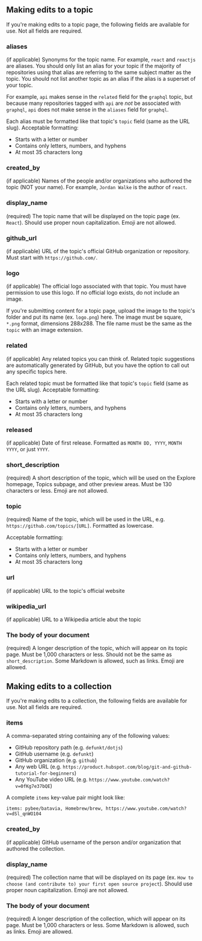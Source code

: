 ##  Making edits to a topic

If you're making edits to a topic page, the following fields are available for use. Not all fields are required.

### aliases
(if applicable) Synonyms for the topic name. For example, `react` and `reactjs` are aliases. You
should only list an alias for your topic if the majority of repositories using that alias are
referring to the same subject matter as the topic. You should not list another topic as an alias
if the alias is a superset of your topic.

For example, `api` makes sense in the `related` field for the `graphql` topic, but because many
repositories tagged with `api` are _not_ be associated with `graphql`, `api` does not make sense
in the `aliases` field for `graphql`.

Each alias must be formatted like that topic's `topic` field (same as the URL slug). Acceptable formatting:

* Starts with a letter or number
* Contains only letters, numbers, and hyphens
* At most 35 characters long

### created_by
(if applicable) Names of the people and/or organizations who authored the topic (NOT your name). For example, `Jordan Walke` is the author of `react`.

### display_name
(required) The topic name that will be displayed on the topic page (ex. `React`). Should use proper noun capitalization. Emoji are not allowed.

### github_url
(if applicable) URL of the topic's official GitHub organization or repository. Must start with `https://github.com/`.

### logo
(if applicable) The official logo associated with that topic. You must have permission to use this logo. If no official logo exists, do not include an image.

If you're submitting content for a topic page, upload the image to the topic's folder and put its name (ex. `logo.png`) here. The image must be square, `*.png` format, dimensions 288x288. The file name must be the same as the `topic` with an image extension.

### related
(if applicable) Any related topics you can think of. Related topic suggestions are automatically generated by GitHub, but you have the option to call out any specific topics here.

Each related topic must be formatted like that topic's `topic` field (same as the URL slug). Acceptable formatting:

* Starts with a letter or number
* Contains only letters, numbers, and hyphens
* At most 35 characters long

### released
(if applicable) Date of first release. Formatted as `MONTH DD, YYYY`, `MONTH YYYY`, or just `YYYY`.

### short_description
(required) A short description of the topic, which will be used on the Explore homepage, Topics subpage, and other preview areas. Must be 130 characters or less. Emoji are not allowed.

### topic
(required) Name of the topic, which will be used in the URL, e.g. `https://github.com/topics/[URL]`. Formatted as lowercase.

Acceptable formatting:

* Starts with a letter or number
* Contains only letters, numbers, and hyphens
* At most 35 characters long

### url
(if applicable) URL to the topic's official website

### wikipedia_url
(if applicable) URL to a Wikipedia article abut the topic

### The body of your document
(required) A longer description of the topic, which will appear on its topic page. Must be 1,000 characters or less. Should not be the same as `short_description`. Some Markdown is allowed, such as links. Emoji are allowed.

##  Making edits to a collection

If you're making edits to a collection, the following fields are available for use. Not all fields are required.

### items
A comma-separated string containing any of the following values:

- GitHub repository path (e.g. `defunkt/dotjs`)
- GitHub username (e.g. `defunkt`)
- GitHub organization (e.g. `github`)
- Any web URL (e.g. `https://product.hubspot.com/blog/git-and-github-tutorial-for-beginners`)
- Any YouTube video URL (e.g. `https://www.youtube.com/watch?v=0fKg7e37bQE`)

A complete `items` key-value pair might look like:

`items: pybee/batavia, Homebrew/brew, https://www.youtube.com/watch?v=dSl_qnWO104`

### created_by
(if applicable) GitHub username of the person and/or organization that authored the collection.

### display_name
(required) The collection name that will be displayed on its page (ex. `How to choose (and contribute to) your first open source project`). Should use proper noun capitalization. Emoji are not allowed.

### The body of your document
(required) A longer description of the collection, which will appear on its page. Must be 1,000 characters or less. Some Markdown is allowed, such as links. Emoji are allowed.
